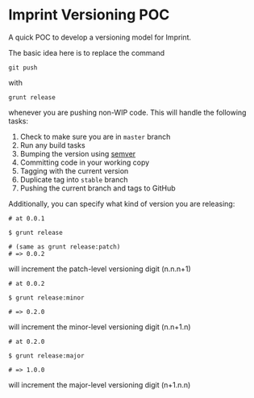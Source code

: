 Imprint Versioning POC
======================

A quick POC to develop a versioning model for Imprint. 

The basic idea here is to replace the command

    git push

with 

    grunt release

whenever you are pushing non-WIP code. This will handle the following tasks:

 1. Check to make sure you are in `master` branch
 2. Run any build tasks
 3. Bumping the version using [semver](http://semver.org/)
 4. Committing code in your working copy
 5. Tagging with the current version
 6. Duplicate tag into `stable` branch
 7. Pushing the current branch and tags to GitHub

Additionally, you can specify what kind of version you are releasing:

    # at 0.0.1

    $ grunt release
    
    # (same as grunt release:patch)
    # => 0.0.2

will increment the patch-level versioning digit (n.n.n+1)

    # at 0.0.2

    $ grunt release:minor

    # => 0.2.0

will increment the minor-level versioning digit (n.n+1.n)

    # at 0.2.0

    $ grunt release:major

    # => 1.0.0

will increment the major-level versioning digit (n+1.n.n)

